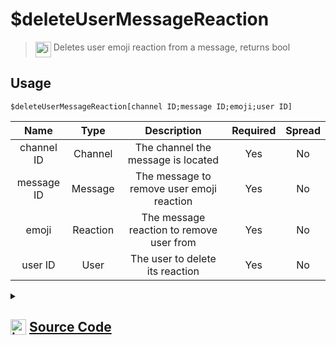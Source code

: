 # $deleteUserMessageReaction
> <img align="top" src="https://upload.wikimedia.org/wikipedia/commons/thumb/e/e4/Infobox_info_icon.svg/160px-Infobox_info_icon.svg.png?20150409153300" alt="image" width="25" height="auto"> Deletes user emoji reaction from a message, returns bool
## Usage
```
$deleteUserMessageReaction[channel ID;message ID;emoji;user ID]
```
| Name | Type | Description | Required | Spread
| :---: | :---: | :---: | :---: | :---: |
channel ID | Channel | The channel the message is located | Yes | No
message ID | Message | The message to remove user emoji reaction | Yes | No
emoji | Reaction | The message reaction to remove user from | Yes | No
user ID | User | The user to delete its reaction | Yes | No
<details>
<summary>
    
## <img align="top" src="https://cdn4.iconfinder.com/data/icons/iconsimple-logotypes/512/github-512.png" alt="image" width="25" height="auto">  [Source Code](https://github.com/tryforge/ForgeScript-V2/blob/main/src/native/deleteUserMessageReaction.ts)
    
</summary>
    
```ts
import { TextBasedChannel } from "discord.js"
import { ArgType, NativeFunction, Return } from "../structures"
import noop from "../functions/noop"

export default new NativeFunction({
    name: "$deleteUserMessageReaction",
    version: "1.0.6",
    description: "Deletes user emoji reaction from a message, returns bool",
    unwrap: true,
    brackets: true,
    args: [
        {
            name: "channel ID",
            description: "The channel the message is located",
            rest: false,
            required: true,
            type: ArgType.Channel,
            check: (i: TextBasedChannel) => i.isTextBased(),
        },
        {
            name: "message ID",
            description: "The message to remove user emoji reaction",
            rest: false,
            type: ArgType.Message,
            pointer: 0,
            required: true,
        },
        {
            name: "emoji",
            description: "The message reaction to remove user from",
            rest: false,
            required: true,
            pointer: 1,
            type: ArgType.Reaction,
        },
        {
            name: "user ID",
            description: "The user to delete its reaction",
            required: true,
            rest: false,
            type: ArgType.User,
        },
    ],
    async execute(_, [, , emoji, user]) {
        return Return.success(!!(await emoji.users.remove(user).catch(noop)))
    },
})

```
    
</details>